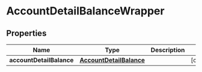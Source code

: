 

# AccountDetailBalanceWrapper


## Properties

| Name | Type | Description | Notes |
|------------ | ------------- | ------------- | -------------|
|**accountDetailBalance** | [**AccountDetailBalance**](AccountDetailBalance.md) |  |  [optional] |



